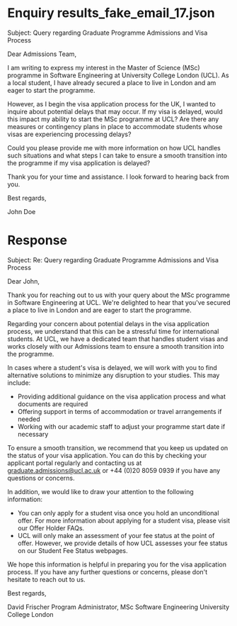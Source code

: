 
# Enquiry results_fake_email_17.json

Subject: Query regarding Graduate Programme Admissions and Visa Process

Dear Admissions Team,

I am writing to express my interest in the Master of Science (MSc) programme in Software Engineering at University College London (UCL). As a local student, I have already secured a place to live in London and am eager to start the programme.

However, as I begin the visa application process for the UK, I wanted to inquire about potential delays that may occur. If my visa is delayed, would this impact my ability to start the MSc programme at UCL? Are there any measures or contingency plans in place to accommodate students whose visas are experiencing processing delays?

Could you please provide me with more information on how UCL handles such situations and what steps I can take to ensure a smooth transition into the programme if my visa application is delayed?

Thank you for your time and assistance. I look forward to hearing back from you.

Best regards,

John Doe

# Response

Subject: Re: Query regarding Graduate Programme Admissions and Visa Process

Dear John,

Thank you for reaching out to us with your query about the MSc programme in Software Engineering at UCL. We're delighted to hear that you've secured a place to live in London and are eager to start the programme.

Regarding your concern about potential delays in the visa application process, we understand that this can be a stressful time for international students. At UCL, we have a dedicated team that handles student visas and works closely with our Admissions team to ensure a smooth transition into the programme.

In cases where a student's visa is delayed, we will work with you to find alternative solutions to minimize any disruption to your studies. This may include:

* Providing additional guidance on the visa application process and what documents are required
* Offering support in terms of accommodation or travel arrangements if needed
* Working with our academic staff to adjust your programme start date if necessary

To ensure a smooth transition, we recommend that you keep us updated on the status of your visa application. You can do this by checking your applicant portal regularly and contacting us at [graduate.admissions@ucl.ac.uk](mailto:graduate.admissions@ucl.ac.uk) or +44 (0)20 8059 0939 if you have any questions or concerns.

In addition, we would like to draw your attention to the following information:

* You can only apply for a student visa once you hold an unconditional offer. For more information about applying for a student visa, please visit our Offer Holder FAQs.
* UCL will only make an assessment of your fee status at the point of offer. However, we provide details of how UCL assesses your fee status on our Student Fee Status webpages.

We hope this information is helpful in preparing you for the visa application process. If you have any further questions or concerns, please don't hesitate to reach out to us.

Best regards,

David Frischer
Program Administrator, MSc Software Engineering
University College London

        